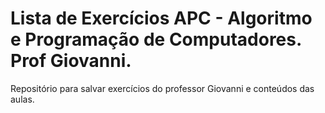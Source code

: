# Lista de Exercícios APC - Algoritmo e Programação de Computadores. Prof Giovanni.

Repositório para salvar exercícios do professor Giovanni e conteúdos das aulas.

